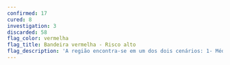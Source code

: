 ```yaml
---
confirmed: 17
cured: 8
investigation: 3
discarded: 58
flag_color: vermelha
flag_title: Bandeira vermelha - Risco alto
flag_description: 'A região encontra-se em um dos dois cenários: 1- Média capacidade do sistema de saúde e baixa propagação do vírus ou 2- Alta capacidade do sistema de saúde e média propagação do vírus.'
---
```

